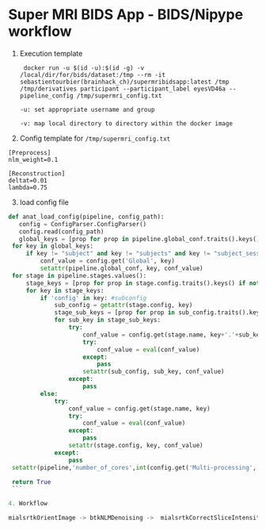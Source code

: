 # Super MRI BIDS App - BIDS/Nipype workflow

 1. Execution template

     ``` docker run -u $(id -u):$(id -g) -v /local/dir/for/bids/dataset:/tmp --rm -it sebastientourbier(brainhack_ch)/supermribidsapp:latest /tmp /tmp/derivatives participant --participant_label eyesVD46a --pipeline_config /tmp/supermri_config.txt```

     ```-u: set appropriate username and group```

     ```-v: map local directory to directory within the docker image```

 2. Config template for `/tmp/supermri_config.txt`
 ```
 [Preprocess]
 nlm_weight=0.1

 [Reconstruction]
 deltat=0.01
 lambda=0.75
 ```

 3. load config file

   ```python
   def anat_load_config(pipeline, config_path):
      config = ConfigParser.ConfigParser()
      config.read(config_path)
      global_keys = [prop for prop in pipeline.global_conf.traits().keys() if not 'trait' in prop] # possibly dangerous..?
    for key in global_keys:
        if key != "subject" and key != "subjects" and key != "subject_session" and key != "subject_sessions" and key != 'modalities':
            conf_value = config.get('Global', key)
            setattr(pipeline.global_conf, key, conf_value)
    for stage in pipeline.stages.values():
        stage_keys = [prop for prop in stage.config.traits().keys() if not 'trait' in prop] # possibly dangerous..?
        for key in stage_keys:
            if 'config' in key: #subconfig
                sub_config = getattr(stage.config, key)
                stage_sub_keys = [prop for prop in sub_config.traits().keys() if not 'trait' in prop]
                for sub_key in stage_sub_keys:
                    try:
                        conf_value = config.get(stage.name, key+'.'+sub_key)
                        try:
                            conf_value = eval(conf_value)
                        except:
                            pass
                        setattr(sub_config, sub_key, conf_value)
                    except:
                        pass
            else:
                try:
                    conf_value = config.get(stage.name, key)
                    try:
                        conf_value = eval(conf_value)
                    except:
                        pass
                    setattr(stage.config, key, conf_value)
                except:
                    pass
    setattr(pipeline,'number_of_cores',int(config.get('Multi-processing','number_of_cores')))

    return True
    ```

 4. Workflow

 mialsrtkOrientImage -> btkNLMDenoising ->  mialsrtkCorrectSliceIntensity -> mialsrtkSliceBySliceN4BiasFieldCorrection -> mialsrtkSliceBySliceCorrectBiasField -> mialsrtkCorrectSliceIntensity -> mialsrtkHistogramNormalization -> mialsrtkIntensityStandardization -> mialsrtkImageReconstruction -> mialsrtkTVSuperResolution -> mialsrtkRefineHRMaskByIntersection -> mialsrtkN4BiasFieldCorrection
